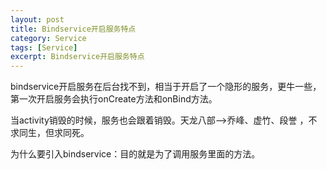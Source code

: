 ```yaml
---
layout: post
title: Bindservice开启服务特点
category: Service
tags: [Service]
excerpt: Bindservice开启服务特点
---
```


bindservice开启服务在后台找不到，相当于开启了一个隐形的服务，更牛一些，第一次开启服务会执行onCreate方法和onBind方法。

当activity销毁的时候，服务也会跟着销毁。天龙八部–>乔峰、虚竹、段誉 ，不求同生，但求同死。

为什么要引入bindservice：目的就是为了调用服务里面的方法。




